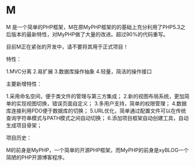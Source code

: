 M
=

M 是一个简单的PHP框架，M在原MyPHP框架的的基础上充分利用了PHP5.3之后版本的最新特性，对MyPHP做了大量的改进。超过90%的代码重写。

目前M正在紧张的开发中，请不要将其用于正式项目！

特性：

1.MVC分离
2.易扩展
3.数据库操作抽象
4.轻量，简洁的操作接口

主要新增特性：

1.采用命名空间，便于类文件的管理与第三方集成；
2.新的视图布局系统，更加简单的实现视图切换，错误页面自定义；
3.多用户支持，简单的权限管理；
4.数据库连接利用PDO便于数据库的切换；
5.URL优化，简单通过配置文件可以在传统查询字符串模式与PATH模式之间自动切换；
6.添加项目框架自动创建工具，自动生成项目骨架；

项目历史：

M的前身是MyPHP，一个简单的开源PHP框架，而MyPHP的前身是xyBLOG一个简陋的PHP开源博客程序。